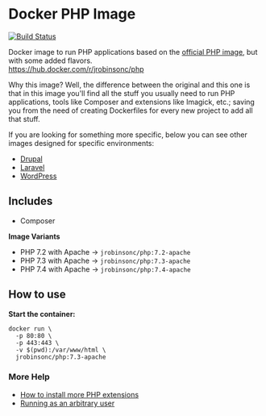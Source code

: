 # Docker PHP Image

[![Build Status](https://travis-ci.org/jrobinsonc/docker-php-image.svg?branch=master)](https://travis-ci.org/jrobinsonc/docker-php-image)

Docker image to run PHP applications based on the [official PHP image](https://github.com/docker-library/docs/blob/master/php/README.md#quick-reference), but with some added flavors.  
<https://hub.docker.com/r/jrobinsonc/php>

Why this image? Well, the difference between the original and this one is that in this image you'll find all the stuff you usually need to run PHP applications, tools like Composer and extensions like Imagick, etc.; saving you from the need of creating Dockerfiles for every new project to add all that stuff.

If you are looking for something more specific, below you can see other images designed for specific environments:

* [Drupal](https://github.com/jrobinsonc/docker-drupal-image)
* [Laravel](https://github.com/jrobinsonc/docker-laravel-image)
* [WordPress](https://github.com/jrobinsonc/docker-wordpress-image)

## Includes

* Composer

**Image Variants**

* PHP 7.2 with Apache → `jrobinsonc/php:7.2-apache`
* PHP 7.3 with Apache → `jrobinsonc/php:7.3-apache`
* PHP 7.4 with Apache → `jrobinsonc/php:7.4-apache`

## How to use

**Start the container:**

```shell
docker run \
  -p 80:80 \
  -p 443:443 \
  -v $(pwd):/var/www/html \
  jrobinsonc/php:7.3-apache
```

### More Help

* [How to install more PHP extensions](https://github.com/docker-library/docs/blob/master/php/README.md#how-to-install-more-php-extensions)
* [Running as an arbitrary user](https://github.com/docker-library/docs/blob/master/php/README.md#running-as-an-arbitrary-user)
